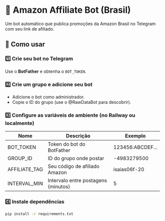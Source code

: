 # 🤖 Amazon Affiliate Bot (Brasil)
Um bot automático que publica promoções da Amazon Brasil no Telegram com seu link de afiliado.

## 🚀 Como usar

### 1️⃣ Crie seu bot no Telegram
Use o **BotFather** e obtenha o `BOT_TOKEN`.

### 2️⃣ Crie um grupo e adicione seu bot
- Adicione o bot como administrador.
- Copie o ID do grupo (use o @RawDataBot para descobrir).

### 3️⃣ Configure as variáveis de ambiente (no Railway ou localmente)
| Nome | Descrição | Exemplo |
|------|------------|----------|
| BOT_TOKEN | Token do bot do BotFather | 123456:ABCDEF... |
| GROUP_ID | ID do grupo onde postar | -4983279500 |
| AFFILIATE_TAG | Seu código de afiliado Amazon | isaias06f-20 |
| INTERVAL_MIN | Intervalo entre postagens (minutos) | 5 |

### 4️⃣ Instale dependências
```bash
pip install -r requirements.txt
